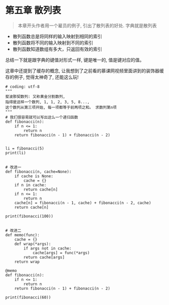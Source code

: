 # 第五章 散列表
> 本章开头作者用一个雇员的例子, 引出了散列表的好处. 字典就是散列表

- 散列函数总是将同样的输入映射到相同的索引
- 散列函数将不同的输入映射到不同的索引
- 散列函数知道数组有多大，只返回有效的索引

总结一下就是跟字典的键值对形式一样, 键是唯一的, 值是键对应的值。

这章中还提到了缓存的概念, 让我想到了之前看的慕课网视频里面讲到的装饰器缓存的例子, 觉得太神奇了, 还能这么玩!

	# coding: utf-8
	"""
	斐波那契数列: 又称黄金分割数列,
	指得是这样一个数列, 1, 1, 2, 3, 5, 8...,
	这个数列从第三项开始, 每一项都等于前两项之和。 求数列第n项
	"""
	# 我们很容易就可以写出这么一个递归函数
	def fibonacci(n):
		if n <= 1:
			return n
		return fibonacci(n - 1) + fibonacci(n - 2)


	li = fibonacci(5)
	print(li)


	# 改进一
	def fibonacci(n, cache=None):
		if cache is None:
			cache = {}
		if n in cache:
			return cache[n]
		if n <= 1:
			return n
		cache[n] = fibonacci(n - 1, cache) + fibonacci(n - 2, cache)
		return cache[n]
	
	print(fibonacci(100))


	# 改进二
	def memo(func):
		cache = {}
		def wrap(*args):
			if args not in cache:
				cache[args] = func(*args)
			return cache[args]
		return wrap
	
	@memo
	def fibonacci(n):
		if n <= 1:
			return n
		return fibonacci(n - 1) + fibonacci(n - 2)
	
	print(fibonacci(60))

